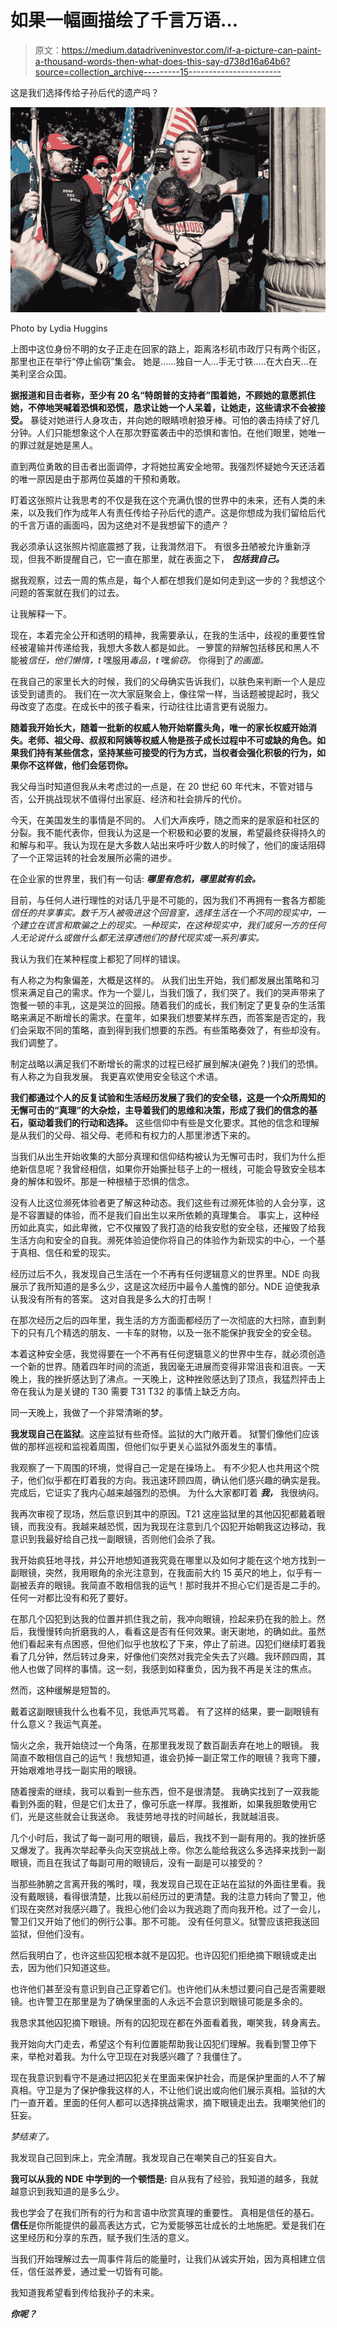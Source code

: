 # 如果一幅画描绘了千言万语…

> 原文：<https://medium.datadriveninvestor.com/if-a-picture-can-paint-a-thousand-words-then-what-does-this-say-d738d16a64b6?source=collection_archive---------15----------------------->

这是我们选择传给子孙后代的遗产吗？

![](img/76944a34e02680a30504a7840d662af8.png)

Photo by Lydia Huggins

上图中这位身份不明的女子正走在回家的路上，距离洛杉矶市政厅只有两个街区，那里也正在举行“停止偷窃”集会。
她是……独自一人…手无寸铁…..在大白天…在美利坚合众国。

**据报道和目击者称，至少有 20 名“特朗普的支持者”围着她，不顾她的意愿抓住她，不停地哭喊着恐惧和恐慌，恳求让她一个人呆着，让她走，这些请求不会被接受。** 暴徒对她进行人身攻击，并向她的眼睛喷射狼牙棒。可怕的袭击持续了好几分钟。人们只能想象这个人在那次野蛮袭击中的恐惧和害怕。在他们眼里，她唯一的罪过就是她是黑人。

直到两位勇敢的目击者出面调停，才将她拉离安全地带。我强烈怀疑她今天还活着的唯一原因是由于那两位英雄的干预和勇敢。

盯着这张照片让我思考的不仅是我在这个充满仇恨的世界中的未来，还有人类的未来，以及我们作为成年人有责任传给子孙后代的遗产。这是你想成为我们留给后代的千言万语的画面吗，因为这绝对不是我想留下的遗产？

我必须承认这张照片彻底震撼了我，让我潸然泪下。
有很多丑陋被允许重新浮现，但我不断提醒自己，它一直在那里，就在表面之下， ***包括我自己。***

据我观察，过去一周的焦点是，每个人都在想我们是如何走到这一步的？我想这个问题的答案就在我们的过去。

让我解释一下。

现在，本着完全公开和透明的精神，我需要承认，在我的生活中，歧视的重要性曾经被灌输并传递给我，我想大多数人都是如此。
一箩筐的辩解包括移民和黑人不能被*信任，*他们*懒惰，t* 嘿服用*毒品，t* 嘿*偷窃。* 你得到了*的画面。*

在我自己的家里长大的时候，我们的父母确实告诉我们，以肤色来判断一个人是应该受到谴责的。
我们在一次大家庭聚会上，像往常一样，当话题被提起时，我父母改变了态度。在成长中的孩子看来，行动往往比语言更有说服力。

**随着我开始长大，随着一批新的权威人物开始崭露头角，唯一的家长权威开始消失。老师、祖父母、叔叔和阿姨等权威人物是孩子成长过程中不可或缺的角色。如果我们持有某些信念，坚持某些可接受的行为方式，当权者会强化积极的行为，如果你不这样做，他们会惩罚你。**

我父母当时知道但我从未考虑过的一点是，在 20 世纪 60 年代末，不管对错与否，公开挑战现状不值得付出家庭、经济和社会排斥的代价。

今天，在美国发生的事情是不同的。
人们大声疾呼，随之而来的是家庭和社区的分裂。我不能代表你，但我认为这是一个积极和必要的发展，希望最终获得持久的和解与和平。我认为现在是大多数人站出来呼吁少数人的时候了，他们的废话阻碍了一个正常运转的社会发展所必需的进步。

在企业家的世界里，我们有一句话: ***哪里有危机，哪里就有机会。***

目前，与任何人进行理性的对话几乎是不可能的，因为我们不再拥有一套各方都能*信任的共享事实。数千万人被吸进这个回音室，选择生活在一个不同的现实中，一个建立在谎言和欺骗之上的现实。一种现实，在这种现实中，我们或另一方的任何人无论说什么或做什么都无法穿透他们的替代现实或一系列事实。*

我认为我们在某种程度上都犯了同样的错误。

有人称之为构象偏差，大概是这样的。
从我们出生开始，我们都发展出策略和习惯来满足自己的需求。作为一个婴儿，当我们饿了，我们哭了。我们的哭声带来了饱餐一顿的丰乳，这是哭泣的回报。随着我们的成长，我们制定了更复杂的生活策略来满足不断增长的需求。在童年，如果我们想要某样东西，而答案是否定的，我们会采取不同的策略，直到得到我们想要的东西。有些策略奏效了，有些却没有。我们调整了。

制定战略以满足我们不断增长的需求的过程已经扩展到解决(避免？)我们的恐惧。
有人称之为自我发展。
我更喜欢使用安全毯这个术语。

**我们都通过个人的反复试验和生活经历发展了我们的安全毯，这是一个众所周知的无懈可击的“真理”的大杂烩，主导着我们的思维和决策，形成了我们的信念的基石，驱动着我们的行动和选择。** 这些信仰中有些是文化要求。其他的信念和理解是从我们的父母、祖父母、老师和有权力的人那里渗透下来的。

当我们从出生开始收集的大部分真理和信仰结构被认为无懈可击时，我们为什么拒绝新信息呢？我曾经相信，如果你开始撕扯毯子上的一根线，可能会导致安全毯本身的解体和毁坏。那是一种根植于恐惧的信念。

没有人比这位濒死体验者更了解这种动态。我们这些有过濒死体验的人会分享，这是不容置疑的体验，而不是我们自出生以来所依赖的真理集合。
事实上，这种经历如此真实，如此卑微，它不仅摧毁了我打造的给我安慰的安全毯，还摧毁了给我生活方向和安全的自我。濒死体验迫使你将自己的体验作为新现实的中心，一个基于真相、信任和爱的现实。

经历过后不久，我发现自己生活在一个不再有任何逻辑意义的世界里。NDE 向我展示了我所知道的是多么少，这是这次经历中最令人羞愧的部分。NDE 迫使我承认我没有所有的答案。
这对自我是多么大的打击啊！

在那次经历之后的四年里，我生活的方方面面都经历了一次彻底的大扫除，直到剩下的只有几个精选的朋友、一卡车的财物，以及一张不能保护我安全的安全毯。

本着这种安全感，我觉得要在一个不再有任何逻辑意义的世界中生存，就必须创造一个新的世界。随着四年时间的流逝，我因毫无进展而变得非常沮丧和沮丧。一天晚上，我的挫折感达到了沸点。一天晚上，这种挫败感达到了顶点，我猛烈抨击上帝在我认为是关键的 T30 需要 T31 T32 的事情上缺乏方向。

同一天晚上，我做了一个非常清晰的梦。

**我发现自己在监狱**。这座监狱有些奇怪。监狱的大门敞开着。
狱警们像他们应该做的那样巡视和监视着周围，但他们似乎更关心监狱外面发生的事情。

我观察了一下周围的环境，觉得自己一定是在操场上。
有不少犯人也共用这个院子，他们似乎都在盯着我的方向。我迅速环顾四周，确认他们感兴趣的确实是我。完成后，它证实了我内心越来越强烈的恐惧。
为什么大家都盯着 ***我，*** 我很纳闷。

我再次审视了现场，然后意识到其中的原因。T21 这座监狱里的其他囚犯都戴着眼镜，而我没有。我越来越恐慌，因为我现在注意到几个囚犯开始朝我这边移动，我意识到我最好给自己找一副眼镜，否则他们会杀了我。

我开始疯狂地寻找，并公开地想知道我究竟在哪里以及如何才能在这个地方找到一副眼镜，突然，我用眼角的余光注意到，在我面前大约 15 英尺的地上，似乎有一副被丢弃的眼镜。我简直不敢相信我的运气！那时我并不担心它们是否是二手的。任何一对都比没有和死了要好。

在那几个囚犯到达我的位置并抓住我之前，我冲向眼镜，捡起来扔在我的脸上。然后，我慢慢转向折磨我的人，看看这是否有任何效果。谢天谢地，的确如此。虽然他们看起来有点困惑，但他们似乎也放松了下来，停止了前进。囚犯们继续盯着我看了几分钟，然后转过身来，好像他们突然对我完全失去了兴趣。我环顾四周，其他人也做了同样的事情。这一刻，我感到如释重负，因为我不再是关注的焦点。

然而，这种缓解是短暂的。

戴着这副眼镜我什么也看不见，我低声咒骂着。
有了这样的结果，要一副眼镜有什么意义？我运气真差。

恼火之余，我开始绕过一个角落，在那里我发现了数百副丢弃在地上的眼镜。
我简直不敢相信自己的运气！我想知道，谁会扔掉一副正常工作的眼镜？我弯下腰，开始艰难地寻找一副实用的眼镜。

随着搜索的继续，我可以看到一些东西，但不是很清楚。
我确实找到了一双我能看到外面的鞋，但是它们太丑了，像可乐底一样厚。我推断，如果我胆敢使用它们，光是这些就会让我送命。
我徒劳地寻找的时间越长，我就越沮丧。

几个小时后，我试了每一副可用的眼镜，最后，我找不到一副有用的。我的挫折感又爆发了。我再次举起拳头向天空挑战上帝。你怎么能给我这么多选择来找到一副眼镜，而且在我试了每副可用的眼镜后，没有一副是可以接受的？

当那些肺腑之言离开我的嘴时，噗，我发现自己现在正站在监狱的外面往里看。我没有戴眼镜，看得很清楚，比我以前经历过的更清楚。我的注意力转向了警卫，他们现在突然对我感兴趣了。我担心他们会以为我逃跑了而向我开枪。过了一会儿，警卫们又开始了他们的例行公事。那不可能。
没有任何意义。狱警应该把我送回监狱，但他们没有。

然后我明白了，也许这些囚犯根本就不是囚犯。也许囚犯们拒绝摘下眼镜或走出去，因为他们只知道这些。

也许他们甚至没有意识到自己正穿着它们。也许他们从未想过要问自己是否需要眼镜。也许警卫在那里是为了确保里面的人永远不会意识到眼镜可能是多余的。

我恳求其他囚犯摘下眼镜。所有的囚犯现在都在外面看着我，嘲笑我，转身离去。

我开始向大门走去，希望这个有利位置能帮助我让囚犯们理解。我看到警卫停下来，举枪对着我。为什么守卫现在对我感兴趣了？我僵住了。

现在我意识到看守不是通过把囚犯关在里面来保护社会，而是保护里面的人不了解真相。守卫是为了保护像我这样的人，不让他们说出或向他们展示真相。监狱的大门一直开着。里面的任何人都可以选择挑战需求，摘下眼镜走出去。我嘲笑他们的狂妄。

*梦结束了。*

我发现自己回到床上，完全清醒。我发现自己在嘲笑自己的狂妄自大。

**我可以从我的 NDE 中学到的一个顿悟是:** 自从我有了经验，我知道的越多，我就越意识到我知道的是多么少。

我也学会了在我们所有的行为和言语中欣赏真理的重要性。
真相是信任的基石。
**信任**是你所能提供的最高表达方式，它为爱能够茁壮成长的土地施肥。爱是我们在这里经历和分享的东西，赋予我们生活的意义。

当我们开始理解过去一周事件背后的能量时，让我们从诚实开始，因为真相建立信任，信任滋养爱，通过爱一切皆有可能。

我知道我希望看到传给我孙子的未来。

***你呢？***
